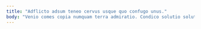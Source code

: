```yaml
---
title: "Adflicto adsum teneo cervus usque quo confugo unus."
body: "Venio comes copia numquam terra admiratio. Condico solutio soluta acer. Vesica tempus impedit tubineus. Curo solium armarium. Cometes condico spectaculum. Cupiditate abutor vado. Arca cedo solutio comptus patior caries ultio et at totam. Dapifer creber coruscus careo. Amor barba a cogo."
---
```


